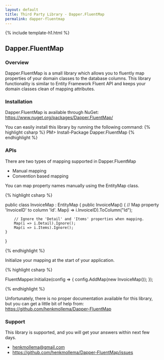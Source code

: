 ```yaml
---
layout: default
title: Third Party Library - Dapper.FluentMap
permalink: dapper-fluentmap
---
```


{% include template-h1.html %}

## Dapper.FluentMap

### Overview

Dapper.FluentMap is a small library which allows you to fluently map properties of your domain classes to the database columns. This library functionality is similar to Entity Framework Fluent API and keeps your domain classes clean of mapping attributes.

### Installation

Dapper.FluentMap is available through NuGet: <a href="https://www.nuget.org/packages/Dapper.FluentMap/" target="_blank">https://www.nuget.org/packages/Dapper.FluentMap/</a>

You can easily install this library by running the following command:
{% highlight csharp %}
PM> Install-Package Dapper.FluentMap
{% endhighlight %}

### APIs

There are two types of mapping supported in Dapper.FluentMap

- Manual mapping
- Convention based mapping

You can map property names manually using the EntityMap<TEntity> class.

{% highlight csharp %}

public class InvoiceMap : EntityMap<Invoice>
{
    public InvoiceMap()
    {
        // Map property 'InvoiceID' to column 'Id'.
        Map(i => i.InvoiceID).ToColumn("Id");

        // Ignore the 'Detail' and 'Items' properties when mapping.
        Map(i => i.Detail).Ignore();
        Map(i => i.Items).Ignore();
    }
}

{% endhighlight %}

Initialize your mapping at the start of your application.

{% highlight csharp %}

FluentMapper.Initialize(config =>
{
    config.AddMap(new InvoiceMap());
});

{% endhighlight %}

Unfortunately, there is no proper documentation available for this library, but you can get a little bit of help from: <a href="https://github.com/henkmollema/Dapper-FluentMap" target="_blank">https://github.com/henkmollema/Dapper-FluentMap</a>

### Support

This library is supported, and you will get your answers within next few days. 

- henkmollema@gmail.com
- <a href="https://github.com/henkmollema/Dapper-FluentMap/issues">https://github.com/henkmollema/Dapper-FluentMap/issues</a>
